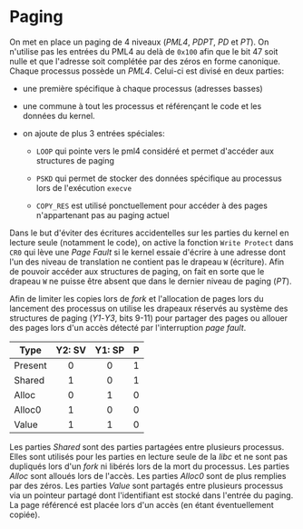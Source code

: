 # Paging

On met en place un paging de 4 niveaux (*PML4*, *PDPT*, *PD* et *PT*).
On n'utilise pas les entrées du PML4 au delà de `0x100` afin que le bit 47 soit
nulle et que l'adresse soit complétée par des zéros en forme canonique.
Chaque processus possède un *PML4*. Celui-ci est divisé en deux parties:

 - une première spécifique à chaque processus (adresses basses)

 - une commune à tout les processus et référençant le code et les données du kernel.

 - on ajoute de plus 3 entrées spéciales:
    
	- `LOOP` qui pointe vers le pml4 considéré et permet d'accéder aux structures de paging

	- `PSKD` qui permet de stocker des données spécifique au processus lors de l'exécution `execve`
	- `COPY_RES` est utilisé ponctuellement pour accéder à des pages n'appartenant pas au paging actuel

Dans le but d'éviter des écritures accidentelles sur les parties du kernel en lecture seule (notamment le code), on active la fonction `Write Protect`
dans `CR0` qui lève une *Page Fault* si le kernel essaie d'écrire à une
adresse dont l'un des niveau de translation ne contient pas le drapeau `W`
(écriture).
Afin de pouvoir accéder aux structures de paging, on fait en sorte que le
drapeau `W` ne puisse être absent que dans le dernier niveau de paging
(*PT*).

Afin de limiter les copies lors de *fork* et l'allocation de pages lors du
lancement des processus on utilise les drapeaux réservés au système des
structures de paging (*Y1*-*Y3*, bits 9-11) pour partager des pages ou
allouer des pages lors d'un accès détecté par l'interruption *page fault*.

| Type    | Y2:  SV | Y1:  SP |    P    |
| ------- |:-------:|:-------:|:-------:|
| Present |    0    |    0    |    1    |
| Shared  |    1    |    0    |    1    |
| Alloc   |    0    |    1    |    0    |
| Alloc0  |    1    |    0    |    0    |
| Value   |    1    |    1    |    0    |

Les parties *Shared* sont des parties partagées entre plusieurs processus.
Elles sont utilisés pour les parties en lecture seule de la *libc* et ne
sont pas dupliqués lors d'un *fork* ni libérés lors de la mort du
processus.
Les parties *Alloc* sont alloués lors de l'accès.
Les parties *Alloc0* sont de plus remplies par des zéros.
Les parties *Value* sont partagés entre plusieurs processus via un
pointeur partagé dont l'identifiant est stocké dans l'entrée du paging.
La page référencé est placée lors d'un accès (en étant éventuellement copiée).
